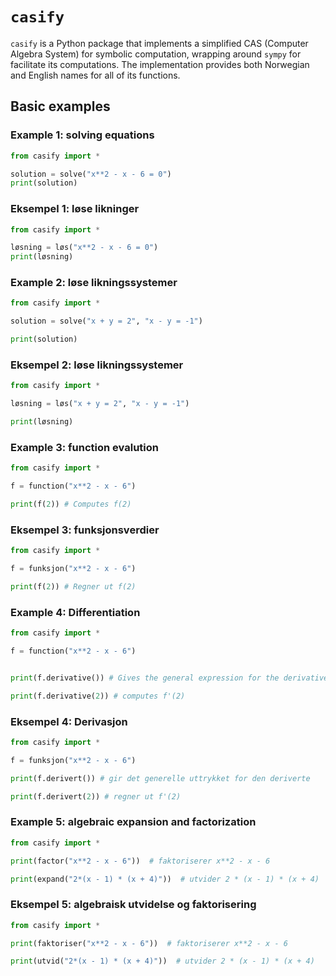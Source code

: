 # `casify`
`casify` is a Python package that implements a simplified CAS (Computer Algebra System) for symbolic computation, wrapping around `sympy` for facilitate its computations. The implementation provides both Norwegian and English names for all of its functions. 

## Basic examples

### Example 1: solving equations

```python
from casify import *

solution = solve("x**2 - x - 6 = 0")
print(solution)

```

### Eksempel 1: løse likninger

```python
from casify import *

løsning = løs("x**2 - x - 6 = 0")
print(løsning)

```


### Example 2: løse likningssystemer

```python
from casify import *

solution = solve("x + y = 2", "x - y = -1")

print(solution)

```

### Eksempel 2: løse likningssystemer

```python
from casify import *

løsning = løs("x + y = 2", "x - y = -1")

print(løsning)
```


### Example 3: function evalution

```python
from casify import *

f = function("x**2 - x - 6")

print(f(2)) # Computes f(2)
```

### Eksempel 3: funksjonsverdier

```python
from casify import *

f = funksjon("x**2 - x - 6")

print(f(2)) # Regner ut f(2)
```


### Example 4: Differentiation

```python
from casify import *

f = function("x**2 - x - 6")


print(f.derivative()) # Gives the general expression for the derivative

print(f.derivative(2)) # computes f'(2)
```

### Eksempel 4: Derivasjon

```python
from casify import *

f = funksjon("x**2 - x - 6")

print(f.derivert()) # gir det generelle uttrykket for den deriverte

print(f.derivert(2)) # regner ut f'(2)
```


### Example 5: algebraic expansion and factorization

```python
from casify import *

print(factor("x**2 - x - 6"))  # faktoriserer x**2 - x - 6

print(expand("2*(x - 1) * (x + 4)"))  # utvider 2 * (x - 1) * (x + 4)
```

### Eksempel 5: algebraisk utvidelse og faktorisering

```python
from casify import *

print(faktoriser("x**2 - x - 6"))  # faktoriserer x**2 - x - 6

print(utvid("2*(x - 1) * (x + 4)"))  # utvider 2 * (x - 1) * (x + 4)
```
